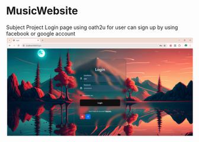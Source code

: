 # MusicWebsite
Subject Project
Login page using oath2u for user can sign up by using facebook or google account
![login](./image/login.png)